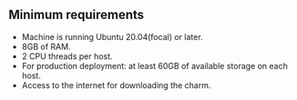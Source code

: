 ## Minimum requirements

- Machine is running Ubuntu 20.04(focal) or later.
- 8GB of RAM.
- 2 CPU threads per host.
- For production deployment: at least 60GB of available storage on each host.
- Access to the internet for downloading the charm.
